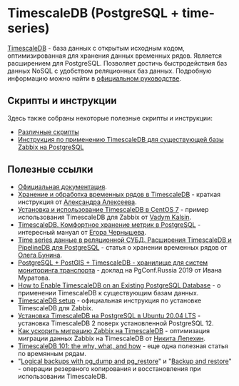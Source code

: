 # TimescaleDB (PostgreSQL + time-series)

[TimescaleDB](https://www.timescale.com/) - база данных с открытым исходным кодом, оптимизированная для хранения данных временных рядов. Является расширением для PostgreSQL. Позволяет достичь быстродействия баз данных NoSQL с удобством реляционных баз данных. Подробную информацию можно найти в [официальном руководстве](https://docs.timescale.com/).

## Скрипты и инструкции

Здесь также собраны некоторые полезные скрипты и инструкции:

* [Различные скрипты](/PG-TimescaleDB/Scripts/Readme.md)
* [Инструкция по применению TimescaleDB для существующей базы Zabbix на PostgreSQL](/PG-TimescaleDB/Использование%20TimescaleDB%20для%20Zabbix.md)

## Полезные ссылки

* [Официальная документация](https://docs.timescale.com/).
* [Хранение и обработка временных рядов в TimescaleDB](https://eax.me/timescaledb/) - краткая инструкция от [Александра Алексеева](https://disqus.com/by/afiskon/).
* [Установка и использование TimescaleDB в CentOS 7](https://www.digitalocean.com/community/tutorials/how-to-install-and-use-timescaledb-on-centos-7-ru) - пример использования TimescaleDB для Zabbix от [Vadym Kalsin](https://www.digitalocean.com/community/users/neformat).
* [TimescaleDB. Комфортное хранение метрик в PostgreSQL](https://blog.egrik.ru/2018/06/timescaledb-postgresql.html) - интересный мануал от [Егора Чернышева](https://disqus.com/by/echernyshev).
* [Time series данные в реляционной СУБД. Расширения TimescaleDB и PipelineDB для PostgreSQL](https://habr.com/ru/company/oleg-bunin/blog/464303/) - статья о хранении временных рядов от [Олега Бунина](https://habr.com/ru/users/olegbunin).
* [PostgreSQL + PostGIS + TimescaleDB - хранилище для систем мониторинга транспорта](https://pgconf.ru/2019/242909) - доклад на PgConf.Russia 2019 от Ивана Муратова.
* [How to Enable TimescaleDB on an Existing PostgreSQL Database](https://severalnines.com/database-blog/how-enable-timescaledb-existing-postgresql-database) - о применении TimescaleDB к существующим базам данных.
* [TimescaleDB setup](https://www.zabbix.com/documentation/current/en/manual/appendix/install/timescaledb) - официальная инструкция по установке TimescaleDB для Zabbix.
* [Установка TimescaleDB на PostgreSQL в Ubuntu 20.04 LTS](https://internet-lab.ru/timescaledb_postgresql_install_ubuntu) - установка TimescaleDB 2 поверх установленной PostgreSQL 12.
* [Как ускорить миграцию Zabbix на TimescaleDB](https://habr.com/ru/post/549428/) - оптимизация миграции данных Zabbix на TimescaleDB от [Никита Лепехин](https://habr.com/ru/users/niklep/).
* [TimescaleDB 101: the why, what, and how](https://aiven-io.medium.com/timescaledb-101-the-why-what-and-how-9c0eb08a7c0b) - еще одна полезная статья по времянным рядам.
* "[Logical backups with pg_dump and pg_restore](https://docs.timescale.com/timescaledb/latest/how-to-guides/backup-and-restore/pg-dump-and-restore/#backup-entiredb)" и "[Backup and restore](https://docs.timescale.com/timescaledb/latest/how-to-guides/backup-and-restore/)" - операции резервного копирования и восстановления при использовании TimescaleDB. 
